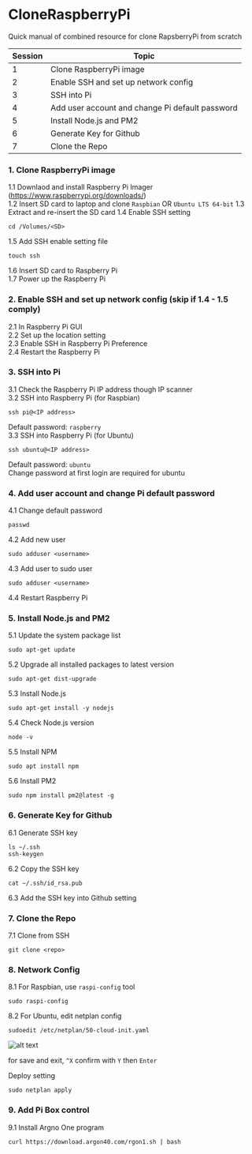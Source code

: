 # CloneRaspberryPi
Quick manual of combined resource for clone RapsberryPi from scratch 

|Session|Topic|
|---|---|
|1|Clone RaspberryPi image|
|2|Enable SSH and set up network config|
|3|SSH into Pi|
|4|Add user account and change Pi default password|
|5|Install Node.js and PM2|
|6|Generate Key for Github|
|7|Clone the Repo|

### 1. Clone RaspberryPi image

1.1 Downlaod and install Raspberry Pi Imager (https://www.raspberrypi.org/downloads/)  
1.2 Insert SD card to laptop and clone `Raspbian` OR `Ubuntu LTS 64-bit`
1.3 Extract and re-insert the SD card
1.4 Enable SSH setting
```
cd /Volumes/<SD>
```
1.5 Add SSH enable setting file
```
touch ssh
```
1.6 Insert SD card to Raspberry Pi  
1.7 Power up the Raspberry Pi  

### 2. Enable SSH and set up network config (skip if 1.4 - 1.5 comply)

2.1 In Raspberry Pi GUI  
2.2 Set up the location setting  
2.3 Enable SSH in Raspberry Pi Preference  
2.4 Restart the Raspberry Pi  

### 3. SSH into Pi

3.1 Check the Raspberry Pi IP address though IP scanner  
3.2 SSH into Raspberry Pi (for Raspbian)
```
ssh pi@<IP address>
```  
Default password: `raspberry`  
3.3 SSH into Raspberry Pi (for Ubuntu)  
```
ssh ubuntu@<IP address>
```  
Default password: `ubuntu`  
Change password at first login are required for ubuntu

### 4. Add user account and change Pi default password

4.1 Change default password  
```
passwd
```  
4.2 Add new user  
```
sudo adduser <username>
```  
4.3 Add user to sudo user  
```
sudo adduser <username>
```
4.4 Restart Raspberry Pi  

### 5. Install Node.js and PM2

5.1 Update the system package list  
```
sudo apt-get update
```  
5.2 Upgrade all installed packages to latest version  
```
sudo apt-get dist-upgrade
```  
5.3 Install Node.js  
```
sudo apt-get install -y nodejs
```  
5.4 Check Node.js version  
```
node -v
```  
5.5 Install NPM
```
sudo apt install npm
```
5.6 Install PM2  
```
sudo npm install pm2@latest -g
```  

### 6. Generate Key for Github

6.1 Generate SSH key  
```
ls ~/.ssh
ssh-keygen
```  
6.2 Copy the SSH key  
```
cat ~/.ssh/id_rsa.pub
```  
6.3 Add the SSH key into Github setting  

### 7. Clone the Repo  
7.1 Clone from SSH  
```
git clone <repo>
```  

### 8. Network Config
8.1 For Raspbian, use `raspi-config` tool
```
sudo raspi-config
```
8.2 For Ubuntu, edit netplan config
```
sudoedit /etc/netplan/50-cloud-init.yaml
```
![alt text](https://github.com/PolaKuroda/CloneRaspberryPi/blob/master/img/netplan.png?raw=true)

for save and exit, `^X` confirm with `Y` then `Enter`  

Deploy setting

```
sudo netplan apply
```

### 9. Add Pi Box control
9.1 Install Argno One program
```
curl https://download.argon40.com/rgon1.sh | bash
```
